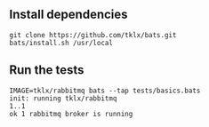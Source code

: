 ## Install dependencies

```console
git clone https://github.com/tklx/bats.git
bats/install.sh /usr/local
```

## Run the tests

```console
IMAGE=tklx/rabbitmq bats --tap tests/basics.bats
init: running tklx/rabbitmq
1..1
ok 1 rabbitmq broker is running

